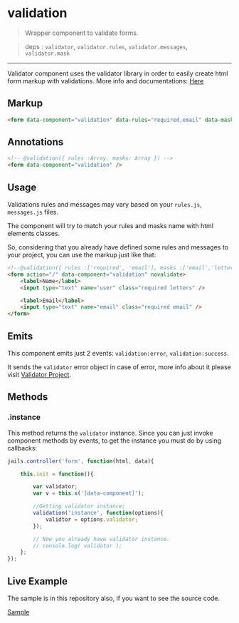 # validation

>Wrapper component to validate forms.

> deps : `validator`, `validator.rules`, `validator.messages`, `validator.mask`

---

Validator component uses the validator library in order to easily create html form markup with validations.
More info and documentations: [Here](//github.com/Javiani/Validator2)

## Markup

```html
<form data-component="validation" data-rules="required,email" data-mask="digits,letters" />
```

## Annotations

```html
<!-- @validation({ rules :Array, masks: Array }) -->
<form data-component="validation" />
```

## Usage

Validations rules and messages may vary based on your `rules.js`, `messages.js` files.

The component will try to match your rules and masks name with html elements classes.

So, considering that you already have defined some rules and messages to your project,
you can use the markup just like that:

```html
<!--@validation({ rules :['required', 'email'], masks :['email','letters'] })-->
<form action="/" data-component="validation" novalidate>
    <label>Name</label>
    <input type="text" name="user" class="required letters" />

    <label>Email</label>
    <input type="text" name="email" class="required email" />
</form>

```

## Emits

This component emits just 2 events: `validation:error`, `validation:success`.

It sends the `validator` error object in case of error, more info about it please visit [Validator Project](//github.com/Javiani/Validator2).


## Methods

### .instance

This method returns the `validator` instance.
Since you can just invoke component methods by events, to get the instance you must do by using callbacks:

```js
jails.controller('form', function(html, data){

    this.init = function(){

        var validator;
        var v = this.x('[data-component]');

        //Getting validator instance;
        validation('instance', function(options){
            validtor = options.validator;
        });

        // Now you already have validator instance.
        // console.log( validator );
    };
});
```

## Live Example

The sample is in this repository also, if you want to see the source code.

[Sample](//rawgit.com/jails-org/Components/tree/master/validation/sample/index.htm)
